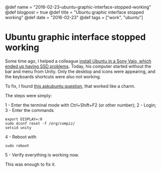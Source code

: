 @def name = "2016-02-23-ubuntu-graphic-interface-stopped-working"
@def blogpost = true
@def title = "Ubuntu graphic interface stopped working"
@def date = "2016-02-23"
@def tags = ["work", "ubuntu"]

# Ubuntu graphic interface stopped working


Some time ago, I helped a colleague [install Ubuntu in a Sony Vaio, which ended
up having SSD
problems](/blog//instalando-o-ubuntu-14.10-no-sony-vaio/).
Today, his computer started without the bar and menu from Unity.
Only the desktop and icons were appearing, and the keyboards shortcuts were also
not working.

To fix, I found [this askubuntu
question](http://askubuntu.com/questions/17381/unity-doesnt-load-no-launcher-no-dash-appears),
that worked like a charm.

The steps were simply:

 1 - Enter the terminal mode with Ctrl+Shift+F2 (or other number);
 2 - Login;
 3 - Enter the commands

```
export DISPLAY=:0
sudo dconf reset -f /org/compiz/
setsid unity
```

 4 - Reboot with

```
sudo reboot
```

 5 - Verify everything is working now.

This was enough to fix it.
